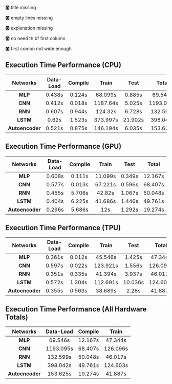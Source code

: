 :o2: title missing

:o2: empty lines missing

:o2: explenation missing

:o2: no need th bf first column

:o2: first comon not wide enough

## Execution Time Performance (CPU)

|  Networks     | Data-Load | Compile |   Train   |   Test  |   Total   |
| :------:      | :-------: | :-----: | :------:  | :-----: | :------:  |
| **MLP**       |  0.438s	  | 0.124s	| 68.099s   | 0.885s  | 69.546s   |
| **CNN**       |  0.412s	  | 0.018s	| 1187.64s  | 5.025s	| 1193.095s |
| **RNN**       |  0.607s	  | 0.944s	| 124.32s	  | 6.728s	| 132.599s  |
| **LSTM**      |  0.62s	  | 1.523s	| 373.997s	| 21.902s	| 398.042s  |
|**Autoencoder**|  0.521s	  | 0.875s	| 146.194s	| 6.035s	| 153.625s  |

## Execution Time Performance (GPU)

|  Networks     | Data-Load | Compile |   Train   |   Test  |   Total   |
| :------:      | :-------: | :-----: | :------:  | :-----: | :------:  |
| **MLP**       |  0.608s	  | 0.111s	| 11.099s   | 0.349s  | 12.167s   |
| **CNN**       |  0.577s	  | 0.013s	| 67.221s   | 0.596s	| 68.407s   |
| **RNN**       |  0.455s	  | 5.706s	| 42.82s	  | 1.067s	| 50.048s   |
| **LSTM**      |  0.404s	  | 6.225s	| 41.686s	  | 1.446s	| 49.761s   |
|**Autoencoder**|  0.296s	  | 5.686s	| 12s	      | 1.292s	| 19.274s   |

## Execution Time Performance (TPU)

|  Networks     | Data-Load | Compile |   Train   |   Test  |   Total   |
| :------:      | :-------: | :-----: | :------:  | :-----: | :------:  |
| **MLP**       |  0.361s	  | 0.012s	| 45.546s   | 1.425s  | 47.344s   |
| **CNN**       |  0.597s	  | 0.022s	| 123.921s  | 1.556s	| 126.096s  |
| **RNN**       |  0.351s	  | 0.335s	| 41.394s	  | 3.937s	| 46.017s   |
| **LSTM**      |  0.572s	  | 1.304s	| 112.691s  | 10.036s	| 124.603s  |
|**Autoencoder**|  0.355s	  | 0.563s	| 38.689s   | 2.28s	  | 41.887s   |

## Execution Time Performance (All Hardware Totals)

|  Networks     | Data-Load | Compile |   Train   |
| :------:      | :-------: | :-----: | :------:  | 
| **MLP**       |  69.546s  | 12.167s	| 47.344s   |
| **CNN**       |  1193.095s| 68.407s	| 126.096s  |
| **RNN**       |  132.599s	| 50.048s	| 46.017s	  |
| **LSTM**      |  398.042s | 49.761s	| 124.603s  |
|**Autoencoder**|  153.625s	| 19.274s	| 41.887s   |
